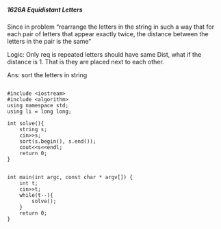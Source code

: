 ##### 1626A Equidistant Letters
 Since in problem “rearrange the letters in the string in such a way that for each pair of letters that appear exactly twice, the distance between the letters in the pair is the same”

Logic: Only req is repeated letters should have same Dist, what if the distance is 1. That is they are placed next to each other.

Ans: sort the letters in string 

```

#include <iostream>
#include <algorithm>
using namespace std;
using li = long long;

int solve(){
    string s;
    cin>>s;
    sort(s.begin(), s.end());
    cout<<s<<endl;
    return 0;
}


int main(int argc, const char * argv[]) {
    int t;
    cin>>t;
    while(t--){
        solve();
    }
    return 0;
}

```